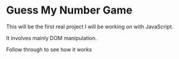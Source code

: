 # Guess My Number Game

This will be the first real project I will be working on with JavaScript.

It involves mainly DOM manipulation.

Follow through to see how it works
